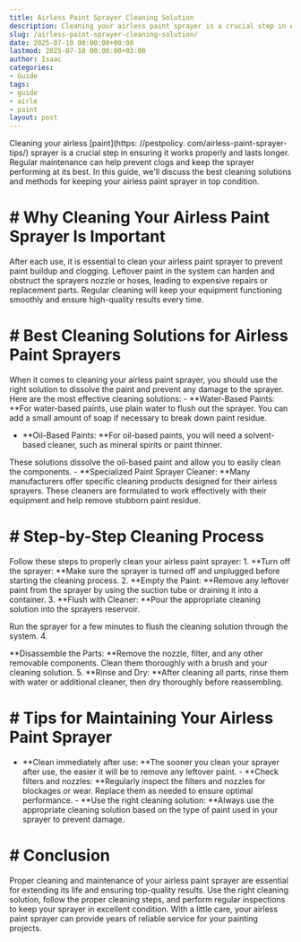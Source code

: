 ```yaml
---
title: Airless Paint Sprayer Cleaning Solution
description: Cleaning your airless paint sprayer is a crucial step in ensuring it works properly and lasts longer. Regular maintenance can help prevent clogs and keep the...
slug: /airless-paint-sprayer-cleaning-solution/
date: 2025-07-10 00:00:00+00:00
lastmod: 2025-07-10 00:00:00+03:00
author: Isaac
categories:
- Guide
tags:
- guide
- airle
- paint
layout: post
---
```


Cleaning your airless [paint](https: //pestpolicy. com/airless-paint-sprayer-tips/) sprayer is a crucial step in ensuring it works properly and lasts longer. Regular maintenance can help prevent clogs and keep the sprayer performing at its best. In this guide, we'll discuss the best cleaning solutions and methods for keeping your airless paint sprayer in top condition.

# # Why Cleaning Your Airless Paint Sprayer Is Important

After each use, it is essential to clean your airless paint sprayer to prevent paint buildup and clogging. Leftover paint in the system can harden and obstruct the sprayers nozzle or hoses, leading to expensive repairs or replacement parts. Regular cleaning will keep your equipment functioning smoothly and ensure high-quality results every time.

# # Best Cleaning Solutions for Airless Paint Sprayers

When it comes to cleaning your airless paint sprayer, you should use the right solution to dissolve the paint and prevent any damage to the sprayer. Here are the most effective cleaning solutions: - **Water-Based Paints: **For water-based paints, use plain water to flush out the sprayer. You can add a small amount of soap if necessary to break down paint residue.

- **Oil-Based Paints: **For oil-based paints, you will need a solvent-based cleaner, such as mineral spirits or paint thinner.

These solutions dissolve the oil-based paint and allow you to easily clean the components. - **Specialized Paint Sprayer Cleaner: **Many manufacturers offer specific cleaning products designed for their airless sprayers. These cleaners are formulated to work effectively with their equipment and help remove stubborn paint residue.

# # Step-by-Step Cleaning Process

Follow these steps to properly clean your airless paint sprayer: 1. **Turn off the sprayer: **Make sure the sprayer is turned off and unplugged before starting the cleaning process. 2. **Empty the Paint: **Remove any leftover paint from the sprayer by using the suction tube or draining it into a container. 3. **Flush with Cleaner: **Pour the appropriate cleaning solution into the sprayers reservoir.

Run the sprayer for a few minutes to flush the cleaning solution through the system. 4.

**Disassemble the Parts: **Remove the nozzle, filter, and any other removable components. Clean them thoroughly with a brush and your cleaning solution. 5. **Rinse and Dry: **After cleaning all parts, rinse them with water or additional cleaner, then dry thoroughly before reassembling.

# # Tips for Maintaining Your Airless Paint Sprayer

- **Clean immediately after use: **The sooner you clean your sprayer after use, the easier it will be to remove any leftover paint. - **Check filters and nozzles: **Regularly inspect the filters and nozzles for blockages or wear. Replace them as needed to ensure optimal performance. - **Use the right cleaning solution: **Always use the appropriate cleaning solution based on the type of paint used in your sprayer to prevent damage.

# # Conclusion

Proper cleaning and maintenance of your airless paint sprayer are essential for extending its life and ensuring top-quality results. Use the right cleaning solution, follow the proper cleaning steps, and perform regular inspections to keep your sprayer in excellent condition. With a little care, your airless paint sprayer can provide years of reliable service for your painting projects.
